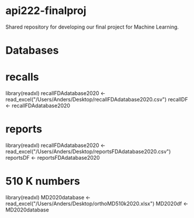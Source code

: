 # api222-finalproj
 
Shared repository for developing our final project for Machine Learning.

# Databases

# recalls 
library(readxl)
recallFDAdatabase2020 <- read_excel("/Users/Anders/Desktop/recallFDAdatabase2020.csv")
recallDF <- recallFDAdatabase2020

# reports
library(readxl)
recallFDAdatabase2020 <- read_excel("/Users/Anders/Desktop/reportsFDAdatabase2020.csv")
reportsDF <- reportsFDAdatabase2020

# 510 K numbers 
library(readxl)
MD2020database <- read_excel("/Users/Anders/Desktop/orthoMD510k2020.xlsx")
MD2020df <- MD2020database
